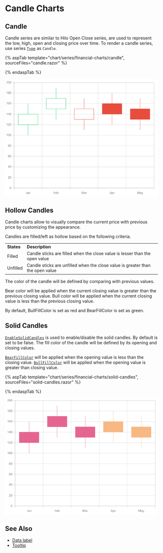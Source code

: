 # Candle Charts

## Candle

Candle series are similar to Hilo Open Close series, are used to represent the low,
high, open and closing price over time. To render a candle series, use series
[`Type`](https://help.syncfusion.com/cr/cref_files/aspnetcore-js2/aspnetcore/Syncfusion.EJ2~Syncfusion.EJ2.Charts.ChartSeries~Type.html) as `Candle`.

{% aspTab template="chart/series/financial-charts/candle", sourceFiles="candle.razor" %}

{% endaspTab %}

![Candles](../images/financial-types/candles.png)

## Hollow Candles

Candle charts allow to visually compare the current price with previous price by customizing the appearance.

Candles are filled/left as hollow based on the following criteria.

<!-- markdownlint-disable MD033 -->
<table>
<tr>
<td><b>States</b></td>
<td><b>Description </b></td>
</tr>
<tr>
<td>Filled</td>
<td>Candle sticks are filled when the close value is lesser than the open value</td>
</tr>
<tr>
<td>Unfilled</td>
<td>Candle sticks are unfilled when the close value is greater than the open value</td>
</tr>
</table>

The color of the candle will be defined by comparing with previous values.

Bear color  will be applied when the current closing value is greater than the previous closing value.
Bull color will be applied when the current closing value is less than the previous closing value.

By default, BullFillColor is set as red and BearFillColor is set as green.

## Solid Candles

[`EnableSolidCandles`](https://help.syncfusion.com/cr/cref_files/aspnetmvc-js2/Syncfusion.EJ2~Syncfusion.EJ2.Charts.ChartSeries~EnableSolidCandles.html) is used to enable/disable the solid
candles. By default is set to be false. The fill color of the candle will be defined by its opening and closing values.

[`BearFillColor`](https://help.syncfusion.com/cr/cref_files/aspnetmvc-js2/Syncfusion.EJ2~Syncfusion.EJ2.Charts.ChartSeries~BearFillColor.html) will be applied when the opening value is less than the closing value.
[`BullFillColor`](https://help.syncfusion.com/cr/cref_files/aspnetcore-js2/aspnetcore/Syncfusion.EJ2~Syncfusion.EJ2.Charts.ChartSeries~BullFillColor.html)
will be applied when the opening value is greater than closing value.

{% aspTab template="chart/series/financial-charts/solid-candles", sourceFiles="solid-candles.razor" %}

{% endaspTab %}

![Solid Candles](../images/financial-types/solid-candles.png)

## See Also

* [Data label](../data-labels)
* [Tooltip](../tool-tip)
